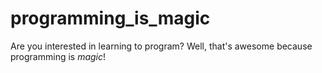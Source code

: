 programming_is_magic
====================

Are you interested in learning to program? Well, that's awesome because programming is *magic*!
